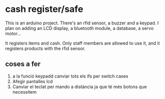 # cash register/safe

This is an arduino project. There's an rfid sensor, a buzzer and a keypad. I plan on adding an LCD display, a bluetooth module, a database, a servo motor... 

It registers items and cash. Only staff members are allowed to use it, and it registers products with the rfid sensor.

## coses a fer
1. a la funció keypadd canviar tots els ifs per switch  cases
2. Afegir pantalles lcd
3. Canviar el teclat per mando a distància ja que té més botons que necessitem
